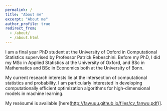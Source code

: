 ```yaml
---
permalink: /
title: "About me"
excerpt: "About me"
author_profile: true
redirect_from: 
  - /about/
  - /about.html
---
```

I am a final year PhD student at the University of Oxford in Computational Statistics supervised by Professor Patrick Rebeschini. Before my PhD, I did my MSc in Applied Statistics at the University of Oxford, and BSc in Mathematics and BSc in Economics both at the University of Bonn.

My current research interests lie at the intersection of computational statistics and probability. I am particularly interested in developing computationally efficient optimization algorithms for high-dimensional models in machine learning.

My resésumé is available [here(http://fawuuu.github.io/files/cv_fanwu.pdf)].
